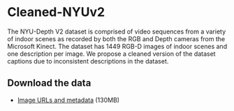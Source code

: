 # Cleaned-NYUv2

The NYU-Depth V2 dataset is comprised of video sequences from a variety of indoor scenes as recorded by both the RGB and Depth cameras from the Microsoft Kinect. The dataset has 1449 RGB-D images of indoor scenes and one description per image. We propose a cleaned version of the dataset captions due to inconsistent descriptions in the dataset.

## Download the data

* [Image URLs and metadata](https://drive.google.com/file/d/1QBBr6O5bkh2inY21rbY9WXCHpFdBw0b0/view?usp=share_link) (130MB)
